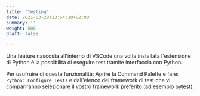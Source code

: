 ```yaml
---
title: "Testing"
date: 2021-03-28T23:54:10+02:00
summary: ''
weight: 500
draft: false

---
```

Una feature nascosta all'interno di VSCode una volta installata l'estensione di Python è la possibilità di eseguire test tramite interfaccia con Python.

Per usufruire di questa funzionalità: Aprire la Command Palette e fare: `Python: Configure Tests` e dall'elenco dei framework di test che vi compariranno selezionare il vostro framework preferito (ad esempio pytest).